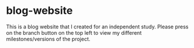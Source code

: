 # blog-website
This is a blog website that I created for an independent study. Please press on the branch button on the top left to view my different milestones/versions of the 
project.
